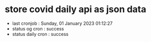 # store covid daily api as json data

- last cronjob : Sunday, 01 January 2023 01:12:27
- status og cron : success
- status daily cron : success
      
      